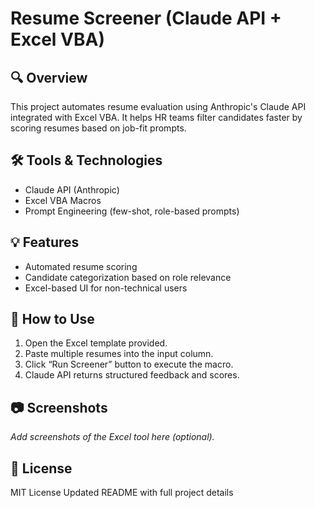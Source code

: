 # Resume Screener (Claude API + Excel VBA)

## 🔍 Overview
This project automates resume evaluation using Anthropic's Claude API integrated with Excel VBA. It helps HR teams filter candidates faster by scoring resumes based on job-fit prompts.

## 🛠️ Tools & Technologies
- Claude API (Anthropic)
- Excel VBA Macros
- Prompt Engineering (few-shot, role-based prompts)

## 💡 Features
- Automated resume scoring
- Candidate categorization based on role relevance
- Excel-based UI for non-technical users

## 🚀 How to Use
1. Open the Excel template provided.
2. Paste multiple resumes into the input column.
3. Click “Run Screener” button to execute the macro.
4. Claude API returns structured feedback and scores.

## 📷 Screenshots
_Add screenshots of the Excel tool here (optional)._

## 📄 License
MIT License
Updated README with full project details
